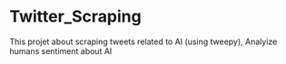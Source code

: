 # Twitter_Scraping
This projet about scraping tweets related to AI (using tweepy),
Analyize humans sentiment about AI
